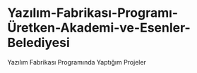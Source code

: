 # Yazılım-Fabrikası-Programı-Üretken-Akademi-ve-Esenler-Belediyesi
Yazılım Fabrikası Programında Yaptığım Projeler
